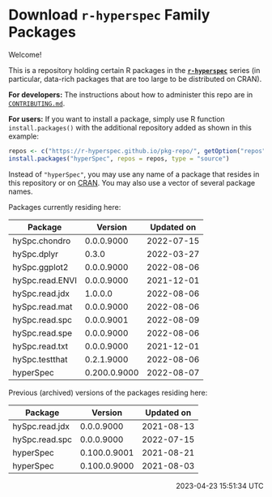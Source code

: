 # Download **`r-hyperspec`** Family Packages

Welcome!

This is a repository holding certain R packages in the [**`r-hyperspec`**](https://r-hyperspec.github.io/) series (in particular, data-rich packages that are too large to be distributed on CRAN).

**For developers:** The instructions about how to administer this repo are in [`CONTRIBUTING.md`](https://github.com/r-hyperspec/pkg-repo/blob/gh-pages/CONTRIBUTING.md).

**For users:** If you want to install a package, simply use R function `install.packages()` with the additional repository added as shown in this example:

```r
repos <- c("https://r-hyperspec.github.io/pkg-repo/", getOption("repos"))
install.packages("hyperSpec", repos = repos, type = "source")
```

Instead of `"hyperSpec"`, you may use any name of a package that resides in this repository or on [CRAN](https://cran.rstudio.com/web/packages/index.html).
You may also use a vector of several package names.


<!-- list of packages: start | DO NOT REMOVE THIS LINE -->

Packages currently residing here:

Package          | Version      | Updated on    
---------------- | ------------ | ------------- 
hySpc.chondro    | 0.0.0.9000   | 2022-07-15
hySpc.dplyr      | 0.3.0        | 2022-03-27
hySpc.ggplot2    | 0.0.0.9000   | 2022-08-06
hySpc.read.ENVI  | 0.0.0.9000   | 2021-12-01
hySpc.read.jdx   | 1.0.0.0      | 2022-08-06
hySpc.read.mat   | 0.0.0.9000   | 2022-08-06
hySpc.read.spc   | 0.0.0.9001   | 2022-08-09
hySpc.read.spe   | 0.0.0.9000   | 2022-08-06
hySpc.read.txt   | 0.0.0.9000   | 2021-12-01
hySpc.testthat   | 0.2.1.9000   | 2022-08-06
hyperSpec        | 0.200.0.9000 | 2022-08-07

Previous (archived) versions of the packages residing here: 

Package          | Version      | Updated on    
---------------- | ------------ | ------------- 
hySpc.read.jdx   | 0.0.0.9000   | 2021-08-13
hySpc.read.spc   | 0.0.0.9000   | 2022-07-15
hyperSpec        | 0.100.0.9001 | 2021-08-21
hyperSpec        | 0.100.0.9000 | 2021-08-03
<p align="right"> 2023-04-23 15:51:34 UTC </p>
